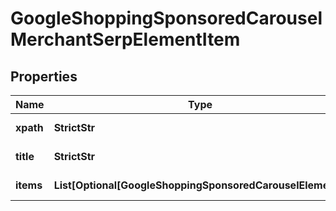 # GoogleShoppingSponsoredCarouselMerchantSerpElementItem


## Properties

| Name | Type | Description | Notes |
|------------ | ------------- | ------------- | -------------|
**xpath** | **StrictStr** | XPath of the element |[optional]|
**title** | **StrictStr** | product title |[optional]|
**items** | **List[Optional[GoogleShoppingSponsoredCarouselElement]]** | items in SERP |[optional]|